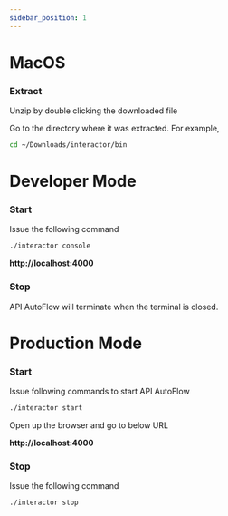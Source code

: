 ```yaml
---
sidebar_position: 1
---
```

# MacOS

### **Extract**

Unzip by double clicking the downloaded file

Go to the directory where it was extracted. For example,

```bash
cd ~/Downloads/interactor/bin
```

# **Developer Mode**

### **Start**

Issue the following command

```bash
./interactor console
```

**http://localhost:4000**

### **Stop**

API AutoFlow will terminate when the terminal is closed.

# **Production Mode**

### **Start**

Issue following commands to start API AutoFlow

```bash
./interactor start
```

Open up the browser and go to below URL

**http://localhost:4000**

### **Stop**

Issue the following command

```bash
./interactor stop
```